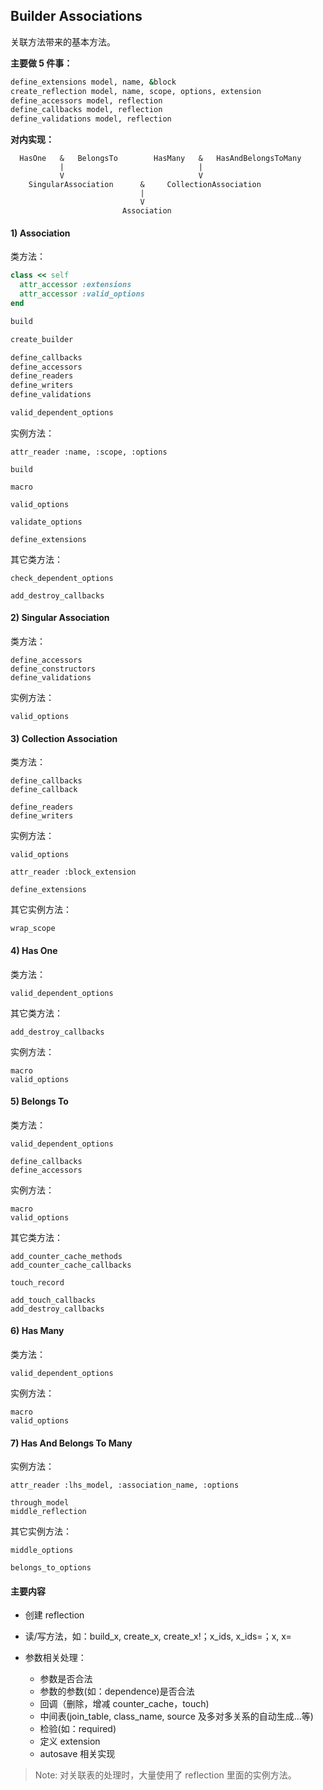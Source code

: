 ## Builder Associations

关联方法带来的基本方法。

**主要做 5 件事：**

```ruby
define_extensions model, name, &block
create_reflection model, name, scope, options, extension
define_accessors model, reflection
define_callbacks model, reflection
define_validations model, reflection
```

**对内实现：**

```
  HasOne   &   BelongsTo        HasMany   &   HasAndBelongsToMany
           |                              |
           V                              V
    SingularAssociation      &     CollectionAssociation
                             |
                             V   
                         Association
```

#### 1) Association

类方法：

```ruby
class << self
  attr_accessor :extensions
  attr_accessor :valid_options
end

build

create_builder

define_callbacks
define_accessors
define_readers
define_writers
define_validations

valid_dependent_options
```

实例方法：

```
attr_reader :name, :scope, :options

build

macro

valid_options

validate_options

define_extensions
```

其它类方法：

```
check_dependent_options

add_destroy_callbacks
```

#### 2) Singular Association

类方法：

```
define_accessors
define_constructors
define_validations
```

实例方法：

```
valid_options
```

#### 3) Collection Association

类方法：

```
define_callbacks
define_callback

define_readers
define_writers
```

实例方法：

```
valid_options

attr_reader :block_extension

define_extensions
```

其它实例方法：

```
wrap_scope
```

#### 4) Has One

类方法：

```
valid_dependent_options
```

其它类方法：

```
add_destroy_callbacks
```

实例方法：

```
macro
valid_options
```

#### 5) Belongs To

类方法：

```
valid_dependent_options

define_callbacks
define_accessors
```

实例方法：

```
macro
valid_options
```

其它类方法：

```
add_counter_cache_methods
add_counter_cache_callbacks

touch_record

add_touch_callbacks
add_destroy_callbacks
```

#### 6) Has Many

类方法：

```
valid_dependent_options
```

实例方法：

```
macro
valid_options
```

#### 7) Has And Belongs To Many

实例方法：

```
attr_reader :lhs_model, :association_name, :options

through_model
middle_reflection
```

其它实例方法：

```
middle_options

belongs_to_options
```

#### 主要内容

- 创建 reflection

- 读/写方法，如：build_x, create_x, create_x!；x_ids, x_ids=；x, x=  

- 参数相关处理：
  - 参数是否合法  
  - 参数的参数(如：dependence)是否合法
  - 回调（删除，增减 counter_cache，touch)  
  - 中间表(join_table, class_name, source 及多对多关系的自动生成...等)  
  - 检验(如：required)  
  - 定义 extension
  - autosave 相关实现

> Note: 对关联表的处理时，大量使用了 reflection 里面的实例方法。
